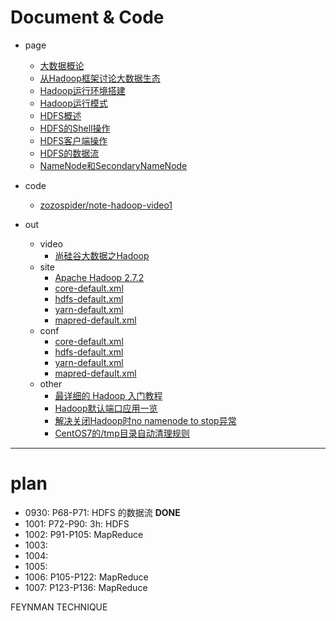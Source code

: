 
# Document & Code

- page
  - [大数据概论](https://github.com/zozospider/note/blob/master/data-system/Hadoop/Hadoop-video1-大数据概论.md)
  - [从Hadoop框架讨论大数据生态](https://github.com/zozospider/note/blob/master/data-system/Hadoop/Hadoop-video1-从Hadoop框架讨论大数据生态.md)
  - [Hadoop运行环境搭建](https://github.com/zozospider/note/blob/master/data-system/Hadoop/Hadoop-video1-Hadoop运行环境搭建.md)
  - [Hadoop运行模式](https://github.com/zozospider/note/blob/master/data-system/Hadoop/Hadoop-video1-Hadoop运行模式.md)
  - [HDFS概述](https://github.com/zozospider/note/blob/master/data-system/Hadoop/Hadoop-video1-HDFS概述.md)
  - [HDFS的Shell操作](https://github.com/zozospider/note/blob/master/data-system/Hadoop/Hadoop-video1-HDFS的Shell操作.md)
  - [HDFS客户端操作](https://github.com/zozospider/note/blob/master/data-system/Hadoop/Hadoop-video1-HDFS客户端操作.md)
  - [HDFS的数据流](https://github.com/zozospider/note/blob/master/data-system/Hadoop/Hadoop-video1-HDFS的数据流.md)
  - [NameNode和SecondaryNameNode](https://github.com/zozospider/note/blob/master/data-system/Hadoop/Hadoop-video1-NameNode和SecondaryNameNode.md)

- code
  - [zozospider/note-hadoop-video1](https://github.com/zozospider/note-hadoop-video1)

- out
  - video
    - [尚硅谷大数据之Hadoop](https://www.bilibili.com/video/av32081351)
  - site
    - [Apache Hadoop 2.7.2](https://hadoop.apache.org/docs/r2.7.2/)
    - [core-default.xml](http://hadoop.apache.org/docs/r2.7.2/hadoop-project-dist/hadoop-common/core-default.xml)
    - [hdfs-default.xml](http://hadoop.apache.org/docs/r2.7.2/hadoop-project-dist/hadoop-hdfs/hdfs-default.xml)
    - [yarn-default.xml](http://hadoop.apache.org/docs/r2.7.2/hadoop-yarn/hadoop-yarn-common/yarn-default.xml)
    - [mapred-default.xml](http://hadoop.apache.org/docs/r2.7.2/hadoop-mapreduce-client/hadoop-mapreduce-client-core/mapred-default.xml)
  - conf
     - [core-default.xml](https://github.com/zozospider/note/blob/master/data-system/Hadoop/Hadoop-video1/core-default.xml)
      - [hdfs-default.xml](https://github.com/zozospider/note/blob/master/data-system/Hadoop/Hadoop-video1/hdfs-default.xml)
      - [yarn-default.xml](https://github.com/zozospider/note/blob/master/data-system/Hadoop/Hadoop-video1/yarn-default.xml)
      - [mapred-default.xml](https://github.com/zozospider/note/blob/master/data-system/Hadoop/Hadoop-video1/mapred-default.xml)
  - other
    - [最详细的 Hadoop 入门教程](https://www.jianshu.com/p/0d4a365ef350)
    - [Hadoop默认端口应用一览](https://blog.csdn.net/yeruby/article/details/49406073)
    - [解决关闭Hadoop时no namenode to stop异常](https://blog.csdn.net/GYQJN/article/details/50805472)
    - [CentOS7的/tmp目录自动清理规则](https://blog.csdn.net/LWJdear/article/details/79912332)

---

# plan

- 0930: P68-P71: HDFS 的数据流 __DONE__
- 1001: P72-P90: 3h: HDFS
- 1002: P91-P105: MapReduce
- 1003:
- 1004:
- 1005:
- 1006: P105-P122: MapReduce
- 1007: P123-P136: MapReduce

FEYNMAN TECHNIQUE
